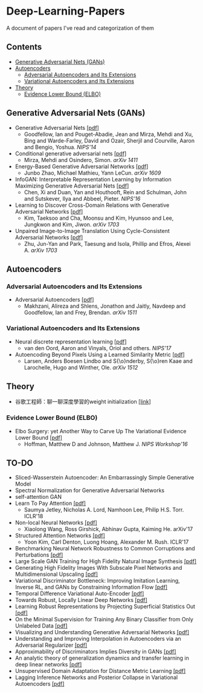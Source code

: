 # Deep-Learning-Papers

A document of papers I've read and categorization of them

## Contents
- [Generative Adversarial Nets (GANs)](#generative-adversarial-nets-gans)
- [Autoencoders](#autoencoders)
  - [Adversarial Autoencoders and Its Extensions](#adversarial-autoencoders-and-its-extensions)
  - [Variational Autoencoders and Its Extensions](#variational-autoencoders-and-its-extensions)
- [Theory](#theory)
  - [Evidence Lower Bound (ELBO)](#evidence-lower-bound-elbo)

## Generative Adversarial Nets (GANs)
- Generative Adversarial Nets [[pdf]](http://papers.nips.cc/paper/5423-generative-adversarial-nets.pdf)
  - Goodfellow, Ian and Pouget-Abadie, Jean and Mirza, Mehdi and Xu, Bing and Warde-Farley, David and Ozair, Sherjil and Courville, Aaron and Bengio, Yoshua. *NIPS'14*
- Conditional generative adversarial nets [[pdf]](https://arxiv.org/pdf/1411.1784.pdf)
  - Mirza, Mehdi and Osindero, Simon. *arXiv 1411*
- Energy-Based Generative Adversarial Networks [[pdf]](https://arxiv.org/abs/1609.03126)
  - Junbo Zhao, Michael Mathieu, Yann LeCun. *arXiv 1609*
- InfoGAN: Interpretable Representation Learning by Information Maximizing Generative Adversarial Nets [[pdf]](http://papers.nips.cc/paper/6399-infogan-interpretable-representation-learning-by-information-maximizing-generative-adversarial-nets.pdf)
  - Chen, Xi and Duan, Yan and Houthooft, Rein and Schulman, John and Sutskever, Ilya and Abbeel, Pieter. *NIPS'16*
- Learning to Discover Cross-Domain Relations with Generative Adversarial Networks [[pdf]](https://arxiv.org/pdf/1703.05192.pdf)
  - Kim, Taeksoo and Cha, Moonsu and Kim, Hyunsoo and Lee, Jungkwon and Kim, Jiwon. *arXiv 1703*
- Unpaired Image-to-Image Translation Using Cycle-Consistent Adversarial Networks [[pdf]](https://arxiv.org/pdf/1703.10593.pdf)
  - Zhu, Jun-Yan and Park, Taesung and Isola, Phillip and Efros, Alexei A. *arXiv 1703*

## Autoencoders

### Adversarial Autoencoders and Its Extensions
- Adversarial Autoencoders [[pdf]](https://arxiv.org/pdf/1511.05644.pdf)
  - Makhzani, Alireza and Shlens, Jonathon and Jaitly, Navdeep and Goodfellow, Ian and Frey, Brendan. *arXiv 1511*

### Variational Autoencoders and Its Extensions
- Neural discrete representation learning [[pdf]](http://papers.nips.cc/paper/7210-neural-discrete-representation-learning.pdf)
  - van den Oord, Aaron and Vinyals, Oriol and others. *NIPS'17*
- Autoencoding Beyond Pixels Using a Learned Similarity Metric [[pdf]](https://arxiv.org/pdf/1512.09300.pdf)
  - Larsen, Anders Boesen Lindbo and S{\o}nderby, S{\o}ren Kaae and Larochelle, Hugo and Winther, Ole. *arXiv 1512*
  
## Theory
- 谷歌工程師：聊一聊深度學習的weight initialization [[link]](https://www.hksilicon.com/articles/1292771)

### Evidence Lower Bound (ELBO)
- Elbo Surgery: yet Another Way to Carve Up The Variational Evidence Lower Bound [[pdf]](http://approximateinference.org/accepted/HoffmanJohnson2016.pdf)
  - Hoffman, Matthew D and Johnson, Matthew J. *NIPS Workshop'16*
  
## TO-DO
- Sliced-Wasserstein Autoencoder: An Embarrassingly Simple Generative Model
- Spectral Normalization for Generative Adversarial Networks
- self-attention GAN
- Learn To Pay Attention [[pdf]](https://arxiv.org/abs/1804.02391)
  - Saumya Jetley, Nicholas A. Lord, Namhoon Lee, Philip H.S. Torr. ICLR'18
- Non-local Neural Networks [[pdf]](https://arxiv.org/abs/1711.07971)
  - Xiaolong Wang, Ross Girshick, Abhinav Gupta, Kaiming He. arXiv'17
- Structured Attention Networks [[pdf]](https://arxiv.org/abs/1702.00887)
  - Yoon Kim, Carl Denton, Luong Hoang, Alexander M. Rush. ICLR'17
- Benchmarking Neural Network Robustness to Common Corruptions and Perturbations [[pdf]](https://openreview.net/forum?id=HJz6tiCqYm)
- Large Scale GAN Training for High Fidelity Natural Image Synthesis [[pdf]](https://openreview.net/forum?id=B1xsqj09Fm)
- Generating High Fidelity Images With Subscale Pixel Networks and Multidimensional Upscaling [[pdf]](https://openreview.net/forum?id=HylzTiC5Km)
- Variational Discriminator Bottleneck: Improving Imitation Learning, Inverse RL, and GANs by Constraining Information Flow [[pdf]](https://openreview.net/forum?id=HyxPx3R9tm)
- Temporal Difference Variational Auto-Encoder [[pdf]](https://openreview.net/forum?id=S1x4ghC9tQ)
- Towards Robust, Locally Linear Deep Networks [[pdf]](https://openreview.net/forum?id=SylCrnCcFX)
- Learning Robust Representations by Projecting Superficial Statistics Out [[pdf]](https://openreview.net/forum?id=rJEjjoR9K7)
- On the Minimal Supervision for Training Any Binary Classifier from Only Unlabeled Data [[pdf]](https://openreview.net/forum?id=B1xWcj0qYm)
- Visualizing and Understanding Generative Adversarial Networks [[pdf]](https://openreview.net/forum?id=Hyg_X2C5FX)
- Understanding and Improving Interpolation in Autoencoders via an Adversarial Regularizer [[pdf]](https://openreview.net/pdf?id=S1fQSiCcYm)
- Approximability of Discriminators Implies Diversity in GANs [[pdf]](https://openreview.net/forum?id=rJfW5oA5KQ)
- An analytic theory of generalization dynamics and transfer learning in deep linear networks [[pdf]](https://openreview.net/pdf?id=ryfMLoCqtQ)
- Unsupervised Domain Adaptation for Distance Metric Learning [[pdf]](https://openreview.net/forum?id=BklhAj09K7)
- Lagging Inference Networks and Posterior Collapse in Variational Autoencoders [[pdf]](https://openreview.net/forum?id=rylDfnCqF7)
